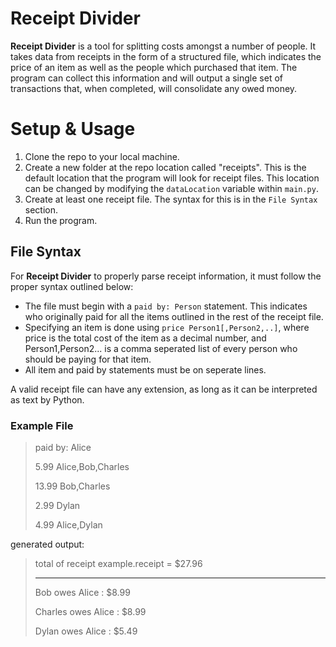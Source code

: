 # Receipt Divider

**Receipt Divider** is a tool for splitting costs amongst a number of people. It takes data from receipts in the form of a structured file, which indicates the price of an item as well as the people which purchased that item. The program can collect this information and will output a single set of transactions that, when completed, will consolidate any owed money.

# Setup & Usage

1. Clone the repo to your local machine.
2. Create a new folder at the repo location called "receipts". This is the default location that the program will look for receipt files. This location can be changed by modifying the `dataLocation` variable within `main.py`.
3. Create at least one receipt file. The syntax for this is in the `File Syntax` section.
4. Run the program.

## File Syntax

For **Receipt Divider** to properly parse receipt information, it must follow the proper syntax outlined below:

- The file must begin with a `paid by: Person` statement. This indicates who originally paid for all the items outlined in the rest of the receipt file.
- Specifying an item is done using `price Person1[,Person2,..]`, where price is the total cost of the item as a decimal number, and Person1,Person2... is a comma seperated list of every person who should be paying for that item.
- All item and paid by statements must be on seperate lines.

A valid receipt file can have any extension, as long as it can be interpreted as text by Python.

### Example File

> paid by: Alice
>
> 5.99 Alice,Bob,Charles
>
> 13.99 Bob,Charles
>
> 2.99 Dylan
>
> 4.99 Alice,Dylan

generated output:

> total of receipt example.receipt = $27.96
>
> ----------------------------------
>
> Bob owes Alice : $8.99
>
> Charles owes Alice : $8.99
>
> Dylan owes Alice : $5.49